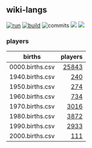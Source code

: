 ## wiki-langs
[![run](https://github.com/dreamerminsk/wiki-langs/actions/workflows/run.yml/badge.svg)](https://github.com/dreamerminsk/wiki-langs/actions/workflows/run.yml)
[![build](https://github.com/dreamerminsk/wiki-langs/actions/workflows/build.yml/badge.svg)](https://github.com/dreamerminsk/wiki-langs/actions/workflows/build.yml)
![commits](https://img.shields.io/github/commit-activity/w/dreamerminsk/wiki-langs)
![](https://img.shields.io/github/languages/code-size/dreamerminsk/wiki-langs)
![](https://img.shields.io/github/repo-size/dreamerminsk/wiki-langs)

### players
| births | players |
| :----: | ------: |
| 0000.births.csv | [25843](players/0000.births.csv) |
| 1940.births.csv | [240](players/1940.births.csv) |
| 1950.births.csv | [274](players/1950.births.csv) |
| 1960.births.csv | [734](players/1960.births.csv) |
| 1970.births.csv | [3016](players/1970.births.csv) |
| 1980.births.csv | [3872](players/1980.births.csv) |
| 1990.births.csv | [2933](players/1990.births.csv) |
| 2000.births.csv | [111](players/2000.births.csv) |

